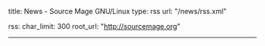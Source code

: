 title: News - Source Mage GNU/Linux
type: rss
url: "/news/rss.xml"

rss:
    char_limit: 300
    root_url: "http://sourcemage.org"

---
